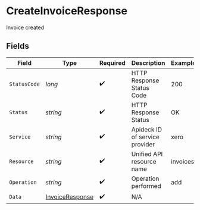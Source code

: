 # CreateInvoiceResponse

Invoice created


## Fields

| Field                                                         | Type                                                          | Required                                                      | Description                                                   | Example                                                       |
| ------------------------------------------------------------- | ------------------------------------------------------------- | ------------------------------------------------------------- | ------------------------------------------------------------- | ------------------------------------------------------------- |
| `StatusCode`                                                  | *long*                                                        | :heavy_check_mark:                                            | HTTP Response Status Code                                     | 200                                                           |
| `Status`                                                      | *string*                                                      | :heavy_check_mark:                                            | HTTP Response Status                                          | OK                                                            |
| `Service`                                                     | *string*                                                      | :heavy_check_mark:                                            | Apideck ID of service provider                                | xero                                                          |
| `Resource`                                                    | *string*                                                      | :heavy_check_mark:                                            | Unified API resource name                                     | invoices                                                      |
| `Operation`                                                   | *string*                                                      | :heavy_check_mark:                                            | Operation performed                                           | add                                                           |
| `Data`                                                        | [InvoiceResponse](../../Models/Components/InvoiceResponse.md) | :heavy_check_mark:                                            | N/A                                                           |                                                               |